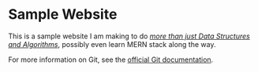 # Sample Website
This is a sample website I am making to do [*more than just Data Structures and Algorithms*](https://binarysearch.com/@/pussylover), possibly
even learn MERN stack along the way.

For more information on Git, see the
[official Git documentation](https://git-scm.com/).

